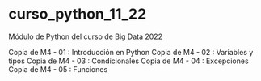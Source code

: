 # curso_python_11_22
Módulo de Python del curso de Big Data 2022

Copia de M4 - 01 : Introducción en Python
Copia de M4 - 02 : Variables y tipos
Copia de M4 - 03 : Condicionales
Copia de M4 - 04 : Excepciones
Copia de M4 - 05 : Funciones
